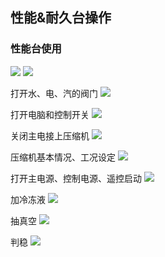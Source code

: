 ## 性能&耐久台操作
### 性能台使用
![](https://ddns.smpi.top:10000/md_attachments/Pasted%20image%2020220422151210.png)
![](https://ddns.smpi.top:10000/md_attachments/Pasted%20image%2020220422150536.png)

打开水、电、汽的阀门
![](https://ddns.smpi.top:10000/md_attachments/Pasted%20image%2020220418105629.png)

打开电脑和控制开关
![](https://ddns.smpi.top:10000/md_attachments/Pasted%20image%2020220418105927.png)

关闭主电接上压缩机
![](https://ddns.smpi.top:10000/md_attachments/Pasted%20image%2020220418110127.png)

压缩机基本情况、工况设定
![](https://ddns.smpi.top:10000/md_attachments/Pasted%20image%2020220418160534.png)

打开主电源、控制电源、遥控启动
![](https://ddns.smpi.top:10000/md_attachments/Pasted%20image%2020220418110457.png)

加冷冻液
![](https://ddns.smpi.top:10000/md_attachments/Pasted%20image%2020220418110802.png)

抽真空
![](https://ddns.smpi.top:10000/md_attachments/Pasted%20image%2020220418111331.png)

判稳
![](https://ddns.smpi.top:10000/md_attachments/Pasted%20image%2020220418111613.png)